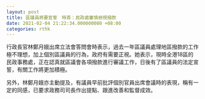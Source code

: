 ```yaml
---
layout: post
title: 區議員將要宣誓　特首：民政處審慎檢視撥款
date: 2021-02-04 21:22:34.000000000 +08:00
categories: rthk
---
```


行政長官林鄭月娥出席立法會答問會時表示，過去一年區議員處理地區撥款的工作極不理想，加上個別區議員的行為，政府有需要正視。她表示，現時全港18區的民政事務處，正在認真就區議會各項撥款進行審議工作，日後有了區議員的法定宣誓，有關工作將更加積極。

另外，林鄭月娥亦主動提及，有議員早前批評個別官員出席會議時的表現，稱有一定的同感，已要求政務司司長作出提點、跟進改善和監督成效。
